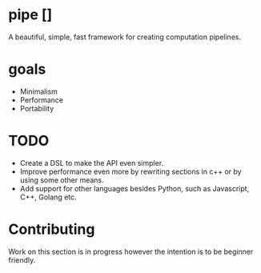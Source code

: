 # pipe []

A beautiful, simple, fast framework for creating computation pipelines. 

# goals

- Minimalism
- Performance
- Portability

# TODO

- Create a DSL to make the API even simpler.
- Improve performance even more by rewriting sections in c++ or by using some other means.
- Add support for other languages besides Python, such as Javascript, C++, Golang etc.

# Contributing

Work on this section is in progress however the intention is to be beginner friendly.